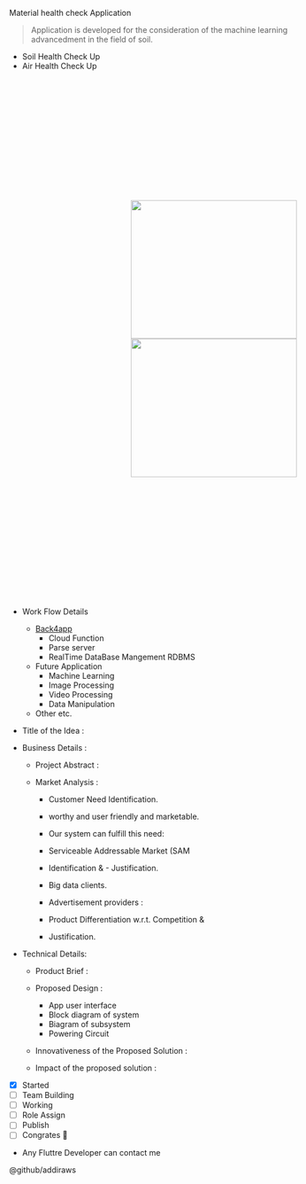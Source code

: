 Material health check Application

  >Application is developed for the consideration of the machine learning advancedment in the field of soil.

- Soil Health Check Up
- Air Health Check Up
<!-- ![soil](https://d2r55xnwy6nx47.cloudfront.net/uploads/2021/07/Soil2880x1620_Lede.jpg) -->
<div style='display:inline-block; padding:20px; margin:200px'>
<img src='https://d2r55xnwy6nx47.cloudfront.net/uploads/2021/07/Soil2880x1620_Lede.jpg' width='300px' height='250px'>
<img src='https://ec.europa.eu/environment/air/quality/legislation/images/air.jpg' width='300px' height='250'>
</div>

- Work Flow Details
  - [Back4app](www.back4app.com)
    - Cloud Function
    - Parse server
    - RealTime DataBase Mangement RDBMS
  - Future Application
    - Machine Learning
    - Image Processing
    - Video Processing
    - Data Manipulation
  - Other etc.
 
   
   
   
   
   

- Title of the Idea :

- Business Details :

  - Project Abstract :
  - Market Analysis :

    - Customer Need Identification.
    - worthy and user friendly and marketable.
    - Our system can fulfill this need:
    - Serviceable Addressable Market (SAM
    - Identification & - Justification.

    - Big data clients.
    - Advertisement providers :
    - Product Differentiation w.r.t. Competition & 
    - Justification.

- Technical Details:

  - Product Brief :
  - Proposed Design :

    - App user interface
    - Block diagram of system
    - Biagram of subsystem
    - Powering Circuit

  - Innovativeness of the Proposed Solution :
  - Impact of the proposed solution :


- [x] Started
- [ ] Team Building
- [ ] Working
- [ ] Role Assign
- [ ] Publish
- [ ] Congrates :tada:

- Any Fluttre Developer can contact me




@github/addiraws
